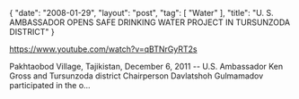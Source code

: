 {
   "date": "2008-01-29",
   "layout": "post",
   "tag": [
      "Water"
   ],
   "title": "U. S. AMBASSADOR OPENS SAFE DRINKING WATER PROJECT IN TURSUNZODA DISTRICT"
}

https://www.youtube.com/watch?v=qBTNrGyRT2s  

Pakhtaobod Village, Tajikistan, December 6, 2011 -- U.S. Ambassador Ken Gross and Tursunzoda district Chairperson Davlatshoh Gulmamadov participated in the o...